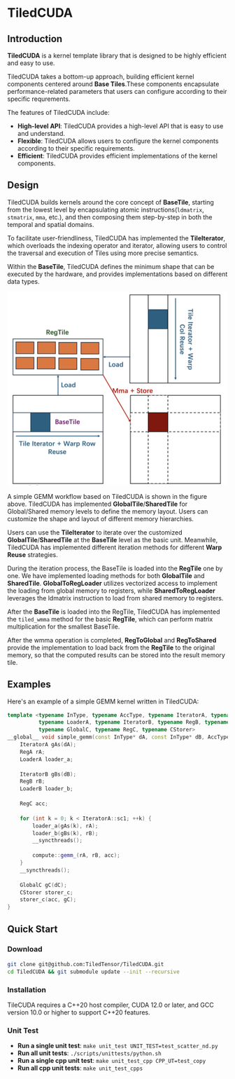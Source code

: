 # TiledCUDA

## Introduction

**TiledCUDA** is a kernel template library that is designed to be highly efficient and easy to use. 

TiledCUDA takes a bottom-up approach, building efficient kernel components centered around **Base Tiles**.These components encapsulate performance-related parameters that users can configure according to their specific requrements.

The features of TiledCUDA include:

- **High-level API**: TiledCUDA provides a high-level API that is easy to use and understand.
- **Flexible**: TiledCUDA allows users to configure the kernel components according to their specific requirements.
- **Efficient**: TiledCUDA provides efficient implementations of the kernel components.

## Design

TiledCUDA builds kernels around the core concept of **BaseTile**, starting from the lowest level by encapsulating atomic instructions(`ldmatrix`, `stmatrix`, `mma`, etc.), and then composing them step-by-step in both the temporal and spatial domains.

To facilitate user-friendliness, TiledCUDA has implemented the **TileIterator**, which overloads the indexing operator and iterator, allowing users to control the traversal and execution of Tiles using more precise semantics.

Within the **BaseTile**, TiledCUDA defines the minimum shape that can be executed by the hardware, and provides implementations based on different data types.

![](docs/_static/TiledCUDA_overview.png)

A simple GEMM workflow based on TiledCUDA is shown in the figure above. TiledCUDA has implemented **GlobalTile**/**SharedTile** for Global/Shared memory levels to define the memory layout. Users can customize the shape and layout of different memory hierarchies.

Users can use the **TileIterator** to iterate over the customized **GlobalTile**/**SharedTile** at the **BaseTile** level as the basic unit. Meanwhile, TiledCUDA has implemented different iteration methods for different **Warp Reuse** strategies.

During the iteration process, the BaseTile is loaded into the **RegTile** one by one. We have implemented loading methods for both **GlobalTile** and **SharedTile**. **GlobalToRegLoader** utilizes vectorized access to implement the loading from global memory to registers, while **SharedToRegLoader** leverages the ldmatrix instruction to load from shared memory to registers.

After the **BaseTile** is loaded into the RegTile, TiledCUDA has implemented the `tiled_wmma` method for the basic **RegTile**, which can perform matrix multiplication for the smallest BaseTile.

After the wmma operation is completed, **RegToGlobal** and **RegToShared** provide the implementation to load back from the **RegTile** to the original memory, so that the computed results can be stored into the result memory tile.

## Examples

Here's an example of a simple GEMM kernel written in TiledCUDA:

```cpp
template <typename InType, typename AccType, typename IteratorA, typename RegA,
          typename LoaderA, typename IteratorB, typename RegB, typename LoaderB,
          typename GlobalC, typename RegC, typename CStorer>
__global__ void simple_gemm(const InType* dA, const InType* dB, AccType* dC) {
    IteratorA gAs(dA);
    RegA rA;
    LoaderA loader_a;

    IteratorB gBs(dB);
    RegB rB;
    LoaderB loader_b;

    RegC acc;

    for (int k = 0; k < IteratorA::sc1; ++k) {
        loader_a(gAs(k), rA);
        loader_b(gBs(k), rB);
        __syncthreads();

        compute::gemm_(rA, rB, acc);
    }
    __syncthreads();

    GlobalC gC(dC);
    CStorer storer_c;
    storer_c(acc, gC);
}
```

## Quick Start

### Download

```bash
git clone git@github.com:TiledTensor/TiledCUDA.git
cd TiledCUDA && git submodule update --init --recursive
```

### Installation

TileCUDA requires a C++20 host compiler, CUDA 12.0 or later, and GCC version 10.0 or higher to support C++20 features.

### Unit Test

- **Run a single unit test**: `make unit_test UNIT_TEST=test_scatter_nd.py`
- **Run all unit tests**: `./scripts/unittests/python.sh`
- **Run a single cpp unit test**: `make unit_test_cpp CPP_UT=test_copy`
- **Run all cpp unit tests**: `make unit_test_cpps`




